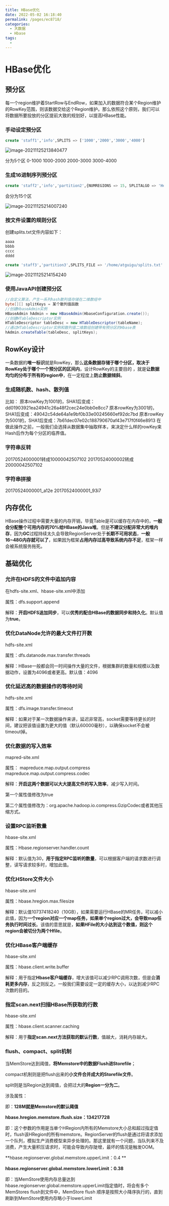 ```yaml
---
title: HBase优化
date: 2022-05-02 16:18:40
permalink: /pages/ec8718/
categories:
  - 大数据
  - Hbase
tags:
  - 
---
```

# HBase优化

## 预分区

每一个region维护着StartRow与EndRow，如果加入的数据符合某个Region维护的RowKey范围，则该数据交给这个Region维护。那么依照这个原则，我们可以将数据所要投放的分区提前大致的规划好，以提高HBase性能。

### 手动设定预分区

```sql
create 'staff1','info',SPLITS => ['1000','2000','3000','4000']
```

![image-20211125213840477](https://cdn.jsdelivr.net/gh/Iekrwh/images/md-images/image-20211125213840477.png)

分为5个区 0-1000 1000-2000 2000-3000 3000-4000

### 生成16进制序列预分区

```sql
create 'staff2','info','partition2',{NUMREGIONS => 15, SPLITALGO => 'HexStringSplit'}
```

会分为15个区

![image-20211125214007240](https://cdn.jsdelivr.net/gh/Iekrwh/images/md-images/image-20211125214007240.png)

### 按文件设置的规则分区

创建splits.txt文件内容如下：

```sh
aaaa
bbbb
cccc
dddd
```

```sql
create 'staff3','partition3',SPLITS_FILE => '/home/atguigu/splits.txt'
```

![image-20211125214154240](https://cdn.jsdelivr.net/gh/Iekrwh/images/md-images/image-20211125214154240.png)

### 使用JavaAPI创建预分区

```java
//自定义算法，产生一系列hash散列值存储在二维数组中
byte[][] splitKeys = 某个散列值函数
//创建HbaseAdmin实例
HBaseAdmin hAdmin = new HBaseAdmin(HbaseConfiguration.create());
//创建HTableDescriptor实例
HTableDescriptor tableDesc = new HTableDescriptor(tableName);
//通过HTableDescriptor实例和散列值二维数组创建带有预分区的Hbase表
hAdmin.createTable(tableDesc, splitKeys);
```

## RowKey设计

一条数据的**唯一标识**就是RowKey，那么**这条数据存储于哪个分区，取决于RowKey处于哪个一个预分区的区间内**，设计RowKey的主要目的 ，就是**让数据均匀的分布于所有的region中**，在一定程度上**防止数据倾斜**。

### 生成随机数、hash、散列值

比如：
原本rowKey为1001的，SHA1后变成：dd01903921ea24941c26a48f2cec24e0bb0e8cc7
原本rowKey为3001的，SHA1后变成：49042c54de64a1e9bf0b33e00245660ef92dc7bd
原本rowKey为5001的，SHA1后变成：7b61dec07e02c188790670af43e717f0f46e8913
在做此操作之前，一般我们会选择从数据集中抽取样本，来决定什么样的rowKey来Hash后作为每个分区的临界值。

### 字符串反转

20170524000001转成10000042507102
20170524000002转成20000042507102

### 字符串拼接

20170524000001_a12e
20170524000001_93i7



## 内存优化

HBase操作过程中需要大量的内存开销，毕竟Table是可以缓存在内存中的，**一般会分配整个可用内存的70%给HBase的Java堆**。但是**不建议分配非常大的堆内存**，因为**GC**过程持续太久会导致RegionServer处于**长期不可用状态**，**一般16~48G内存就可以了**，如果因为框架**占用内存过高导致系统内存不足**，框架一样会被系统服务拖死。

## 基础优化

###  允许在HDFS的文件中追加内容

在hdfs-site.xml、hbase-site.xml中添加

属性：dfs.support.append  

解释：**开启HDFS追加同步**，可以**优秀的配合HBase的数据同步和持久化**。默认值为**true**。  

### 优化DataNode允许的最大文件打开数

hdfs-site.xml

属性：dfs.datanode.max.transfer.threads  

解释：HBase一般都会同一时间操作大量的文件，根据集群的数量和规模以及数据动作，设置为4096或者更高。默认值：4096  

### 优化延迟高的数据操作的等待时间

hdfs-site.xml

属性：dfs.image.transfer.timeout  

解释：如果对于某一次数据操作来讲，延迟非常高，socket需要等待更长的时间，建议把该值设置为更大的值（默认60000毫秒），以确保socket不会被timeout掉。  

### 优化数据的写入效率

mapred-site.xml

属性：  mapreduce.map.output.compress  mapreduce.map.output.compress.codec  

解释：**开启这两个数据可以大大提高文件的写入效率**，减少写入时间。

第一个属性值修改为true

第二个属性值修改为：org.apache.hadoop.io.compress.GzipCodec或者其他压缩方式。  

### 设置RPC监听数量

hbase-site.xml

属性：Hbase.regionserver.handler.count  

解释：默认值为30，**用于指定RPC监听的数量**，可以根据客户端的请求数进行调整，读写请求较多时，增加此值。  

### 优化HStore文件大小

hbase-site.xml

 属性：hbase.hregion.max.filesize  

解释：默认值10737418240（10GB），如果需要运行HBase的MR任务，可以减小此值，因为**一个region对应一个map任务，如果单个region过大，会导致map任务执行时间过长**。该值的意思就是，**如果HFile的大小达到这个数值，则这个region会被切分为两个Hfile**。  

###  优化HBase客户端缓存

hbase-site.xml

属性：hbase.client.write.buffer  

解释：用于指定**Hbase客户端缓存**，增大该值可以减少RPC调用次数，但是会**消耗更多内存**，反之则反之。一般我们需要设定一定的缓存大小，以达到减少RPC次数的目的。  

### 指定scan.next扫描HBase所获取的行数

hbase-site.xml

属性：hbase.client.scanner.caching  

解释：用于**指定scan.next方法获取的默认行数**，值越大，消耗内存越大。  

### flush、compact、split机制

当MemStore达到阈值，**将Memstore中的数据Flush进Storefile**；

compact机制则是把flush出来的**小文件合并成大的Storefile文件**。

split则是当Region达到阈值，会把过大的**Region一分为二**。

涉及属性：

即：**128M就是Memstore的默认阈值**

 **hbase.hregion.memstore.flush.size：134217728**  

即：这个参数的作用是当单个HRegion内所有的Memstore大小总和超过指定值时，flush该HRegion的所有memstore。RegionServer的flush是通过将请求添加一个队列，模拟生产消费模型来异步处理的。那这里就有一个问题，当队列来不及消费，产生大量积压请求时，可能会导致内存陡增，最坏的情况是触发OOM。

**hbase.regionserver.global.memstore.upperLimit：0.4  **

**hbase.regionserver.global.memstore.lowerLimit：0.38**  

即：当MemStore使用内存总量达到hbase.regionserver.global.memstore.upperLimit指定值时，将会有多个MemStores flush到文件中，MemStore flush 顺序是按照大小降序执行的，直到刷新到MemStore使用内存略小于lowerLimit
